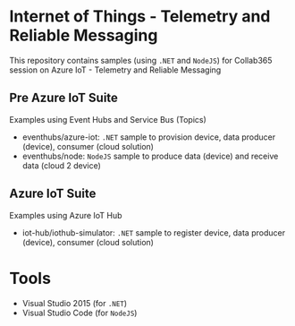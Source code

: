 # Internet of Things - Telemetry and Reliable Messaging 

This repository contains samples (using `.NET` and `NodeJS`) for Collab365 session on Azure IoT - Telemetry and Reliable Messaging

## Pre Azure IoT Suite

Examples using Event Hubs and Service Bus (Topics)

- eventhubs/azure-iot: `.NET` sample to provision device, data producer (device), consumer (cloud solution)
- eventhubs/node: `NodeJS` sample to produce data (device) and receive data (cloud 2 device)

## Azure IoT Suite

Examples using Azure IoT Hub

- iot-hub/iothub-simulator: `.NET` sample to register device, data producer (device), consumer (cloud solution)

# Tools 

- Visual Studio 2015 (for `.NET`)
- Visual Studio Code (for `NodeJS`)
